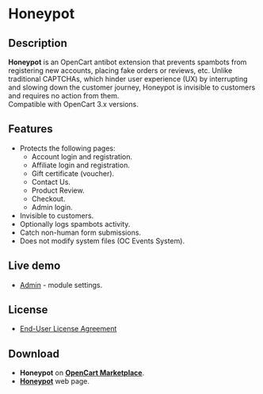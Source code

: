 # Honeypot

## Description
**Honeypot** is an OpenCart antibot extension that prevents spambots from registering new accounts, placing fake orders or reviews, etc. Unlike traditional CAPTCHAs, which hinder user experience (UX) by interrupting and slowing down the customer journey, Honeypot is invisible to customers and requires no action from them.  
Compatible with OpenCart 3.x versions.

## Features
* Protects the following pages:
  - Account login and registration.
  - Affiliate login and registration.
  - Gift certificate (voucher).
  - Contact Us.
  - Product Review.
  - Checkout.
  - Admin login.
* Invisible to customers.
* Optionally logs spambots activity.
* Catch non-human form submissions.
* Does not modify system files (OC Events System).

## Live demo
* [Admin](https://demo.ocmod.space/a/admin/index.php?route=extension/captcha/honeypot) - module settings.

## License
* [End-User License Agreement](../EULA.txt)

## Download
* **Honeypot** on [**OpenCart Marketplace**](https://www.opencart.com/index.php?route=marketplace/extension/info&extension_id=45552).
* [**Honeypot**](https://www.ocmod.space/honeypot) web page.
